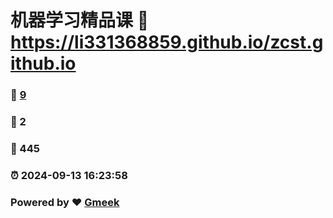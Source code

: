# 机器学习精品课 :link: https://li331368859.github.io/zcst.github.io 
### :page_facing_up: [9](https://li331368859.github.io/zcst.github.io/tag.html) 
### :speech_balloon: 2 
### :hibiscus: 445 
### :alarm_clock: 2024-09-13 16:23:58 
### Powered by :heart: [Gmeek](https://github.com/Meekdai/Gmeek)
